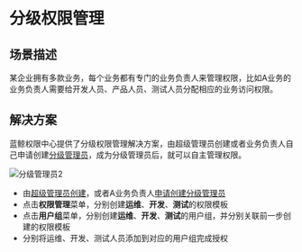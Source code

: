 # 分级权限管理

## 场景描述

某企业拥有多款业务，每个业务都有专门的业务负责人来管理权限，比如A业务的业务负责人需要给开发人员、产品人员、测试人员分配相应的业务访问权限。

## 解决方案

蓝鲸权限中心提供了分级权限管理解决方案，由超级管理员创建或者业务负责人自己申请创建[分级管理员](../产品功能/GradingManager.md)，成为分级管理员后，就可以自主管理权限。

![分级管理员2](GradingManager/分级管理员2.png)

- 由[超级管理员创建](../产品功能/ManagerCreate.md)，或者A业务负责人[申请创建分级管理员](../产品功能/UserApply.md)
- 点击**权限管理**菜单，分别创建**运维**、**开发**、**测试**的权限模板
- 点击**用户组**菜单，分别创建**运维**、**开发**、**测试**的用户组，并分别关联前一步创建的权限模板
- 分别将运维、开发、测试人员添加到对应的用户组完成授权
